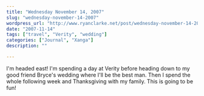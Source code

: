 ```yaml
---
title: "Wednesday November 14, 2007"
slug: "wednesday-november-14-2007"
wordpress_url: "http://www.ryanclarke.net/post/wednesday-november-14-2007/"
date: "2007-11-14"
tags: ["travel", "Verity", "wedding"]
categories: ["Journal", "Xanga"]
description: ""

---
```


I'm headed east! I'm spending a day at Verity before heading down to my good friend Bryce's wedding where I'll be the best man. Then I spend the whole following week and Thanksgiving with my family. This is going to be fun!
